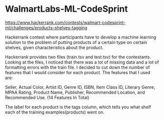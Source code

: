 # WalmartLabs-ML-CodeSprint

https://www.hackerrank.com/contests/walmart-codesprint-ml/challenges/products-shelves-tagging

Hackerrank contest where participants have to develop a machine learning solution to the problem of putting products of a certain type on certain shelves, given characteristics about the product.  

Hackerrank provides two files (train.tsv and test.tsv) for the contestants. Looking at the files, I noticed that there was a lot of missing data and a lot of formatting errors with the train file. I decided to cut down the number of features that I would consider for each product. The features that I used are:

Seller, Actual Color, Artist ID, Genre ID, ISBN, Item Class ID, Literary Genre, MPAA Rating, Product Name, Publisher, Recommended Location, and Recommended Use. (14 Features In Total)

The label for each product is the tags column, which tells you what shelf each of the training examples(products) went on. 
